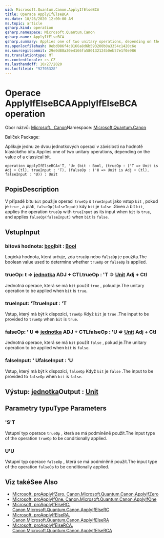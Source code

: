 ```yaml
---
uid: Microsoft.Quantum.Canon.ApplyIfElseBCA
title: Operace ApplyIfElseBCA
ms.date: 10/26/2020 12:00:00 AM
ms.topic: article
qsharp.kind: operation
qsharp.namespace: Microsoft.Quantum.Canon
qsharp.name: ApplyIfElseBCA
qsharp.summary: Applies one of two unitary operations, depending on the value of a classical bit.
ms.openlocfilehash: 0ebd086f4c8166a8d6b593200b0a3354c1420c6e
ms.sourcegitcommit: 29e0d88a30e4166fa580132124b0eb57e1f0e986
ms.translationtype: MT
ms.contentlocale: cs-CZ
ms.lasthandoff: 10/27/2020
ms.locfileid: "92705328"
---
```

# <a name="applyifelsebca-operation"></a><span data-ttu-id="742fb-102">Operace ApplyIfElseBCA</span><span class="sxs-lookup"><span data-stu-id="742fb-102">ApplyIfElseBCA operation</span></span>

<span data-ttu-id="742fb-103">Obor názvů: [Microsoft.. Canon](xref:Microsoft.Quantum.Canon)</span><span class="sxs-lookup"><span data-stu-id="742fb-103">Namespace: [Microsoft.Quantum.Canon](xref:Microsoft.Quantum.Canon)</span></span>

<span data-ttu-id="742fb-104">Balíček [](https://nuget.org/packages/)</span><span class="sxs-lookup"><span data-stu-id="742fb-104">Package: [](https://nuget.org/packages/)</span></span>


<span data-ttu-id="742fb-105">Aplikuje jednu ze dvou jednotkových operací v závislosti na hodnotě klasického bitu.</span><span class="sxs-lookup"><span data-stu-id="742fb-105">Applies one of two unitary operations, depending on the value of a classical bit.</span></span>

```qsharp
operation ApplyIfElseBCA<'T, 'U> (bit : Bool, (trueOp : ('T => Unit is Adj + Ctl), trueInput : 'T), (falseOp : ('U => Unit is Adj + Ctl), falseInput : 'U)) : Unit
```


## <a name="description"></a><span data-ttu-id="742fb-106">Popis</span><span class="sxs-lookup"><span data-stu-id="742fb-106">Description</span></span>

<span data-ttu-id="742fb-107">V případě bitu `bit` použije operaci `trueOp` s `trueInput` jako vstup `bit` , pokud je `true` , a platí, `falseOp(falseInput)` kdy `bit` je `false` .</span><span class="sxs-lookup"><span data-stu-id="742fb-107">Given a bit `bit`, applies the operation `trueOp` with `trueInput` as its input when `bit` is `true`, and applies `falseOp(falseInput)` when `bit` is `false`.</span></span>

## <a name="input"></a><span data-ttu-id="742fb-108">Vstup</span><span class="sxs-lookup"><span data-stu-id="742fb-108">Input</span></span>

### <a name="bit--bool"></a><span data-ttu-id="742fb-109">bitová hodnota: [bool](xref:microsoft.quantum.lang-ref.bool)</span><span class="sxs-lookup"><span data-stu-id="742fb-109">bit : [Bool](xref:microsoft.quantum.lang-ref.bool)</span></span>

<span data-ttu-id="742fb-110">Logická hodnota, která určuje, zda `trueOp` nebo `falseOp` je použita.</span><span class="sxs-lookup"><span data-stu-id="742fb-110">The boolean value used to determine whether `trueOp` or `falseOp` is applied.</span></span>


### <a name="trueop--t--unit-adj--ctl"></a><span data-ttu-id="742fb-111">trueOp: t => [jednotka](xref:microsoft.quantum.lang-ref.unit) ADJ + CTL</span><span class="sxs-lookup"><span data-stu-id="742fb-111">trueOp : 'T => [Unit](xref:microsoft.quantum.lang-ref.unit) Adj + Ctl</span></span>

<span data-ttu-id="742fb-112">Jednotná operace, která se má `bit` použít `true` , pokud je.</span><span class="sxs-lookup"><span data-stu-id="742fb-112">The unitary operation to be applied when `bit` is `true`.</span></span>


### <a name="trueinput--t"></a><span data-ttu-id="742fb-113">trueInput: 'T</span><span class="sxs-lookup"><span data-stu-id="742fb-113">trueInput : 'T</span></span>

<span data-ttu-id="742fb-114">Vstup, který má být k dispozici, `trueOp` Když `bit` je `true` .</span><span class="sxs-lookup"><span data-stu-id="742fb-114">The input to be provided to `trueOp` when `bit` is `true`.</span></span>


### <a name="falseop--u--unit-adj--ctl"></a><span data-ttu-id="742fb-115">falseOp: ' U => [jednotka](xref:microsoft.quantum.lang-ref.unit) ADJ + CTL</span><span class="sxs-lookup"><span data-stu-id="742fb-115">falseOp : 'U => [Unit](xref:microsoft.quantum.lang-ref.unit) Adj + Ctl</span></span>

<span data-ttu-id="742fb-116">Jednotná operace, která se má `bit` použít `false` , pokud je.</span><span class="sxs-lookup"><span data-stu-id="742fb-116">The unitary operation to be applied when `bit` is `false`.</span></span>


### <a name="falseinput--u"></a><span data-ttu-id="742fb-117">falseInput: ' U</span><span class="sxs-lookup"><span data-stu-id="742fb-117">falseInput : 'U</span></span>

<span data-ttu-id="742fb-118">Vstup, který má být k dispozici, `falseOp` Když `bit` je `false` .</span><span class="sxs-lookup"><span data-stu-id="742fb-118">The input to be provided to `falseOp` when `bit` is `false`.</span></span>



## <a name="output--unit"></a><span data-ttu-id="742fb-119">Výstup: [jednotka](xref:microsoft.quantum.lang-ref.unit)</span><span class="sxs-lookup"><span data-stu-id="742fb-119">Output : [Unit](xref:microsoft.quantum.lang-ref.unit)</span></span>



## <a name="type-parameters"></a><span data-ttu-id="742fb-120">Parametry typu</span><span class="sxs-lookup"><span data-stu-id="742fb-120">Type Parameters</span></span>

### <a name="t"></a><span data-ttu-id="742fb-121">'S</span><span class="sxs-lookup"><span data-stu-id="742fb-121">'T</span></span>

<span data-ttu-id="742fb-122">Vstupní typ operace `trueOp` , která se má podmíněně použít.</span><span class="sxs-lookup"><span data-stu-id="742fb-122">The input type of the operation `trueOp` to be conditionally applied.</span></span>
### <a name="u"></a><span data-ttu-id="742fb-123">U</span><span class="sxs-lookup"><span data-stu-id="742fb-123">'U</span></span>

<span data-ttu-id="742fb-124">Vstupní typ operace `falseOp` , která se má podmíněně použít.</span><span class="sxs-lookup"><span data-stu-id="742fb-124">The input type of the operation `falseOp` to be conditionally applied.</span></span>

## <a name="see-also"></a><span data-ttu-id="742fb-125">Viz také</span><span class="sxs-lookup"><span data-stu-id="742fb-125">See Also</span></span>

- [<span data-ttu-id="742fb-126">Microsoft. proApplyIfZero. Canon.</span><span class="sxs-lookup"><span data-stu-id="742fb-126">Microsoft.Quantum.Canon.ApplyIfZero</span></span>](xref:Microsoft.Quantum.Canon.ApplyIfZero)
- [<span data-ttu-id="742fb-127">Microsoft. proApplyIfOne. Canon.</span><span class="sxs-lookup"><span data-stu-id="742fb-127">Microsoft.Quantum.Canon.ApplyIfOne</span></span>](xref:Microsoft.Quantum.Canon.ApplyIfOne)
- [<span data-ttu-id="742fb-128">Microsoft. proApplyIfElseRC. Canon.</span><span class="sxs-lookup"><span data-stu-id="742fb-128">Microsoft.Quantum.Canon.ApplyIfElseRC</span></span>](xref:Microsoft.Quantum.Canon.ApplyIfElseRC)
- [<span data-ttu-id="742fb-129">Microsoft. proApplyIfElseRA. Canon.</span><span class="sxs-lookup"><span data-stu-id="742fb-129">Microsoft.Quantum.Canon.ApplyIfElseRA</span></span>](xref:Microsoft.Quantum.Canon.ApplyIfElseRA)
- [<span data-ttu-id="742fb-130">Microsoft. proApplyIfElseRCA. Canon.</span><span class="sxs-lookup"><span data-stu-id="742fb-130">Microsoft.Quantum.Canon.ApplyIfElseRCA</span></span>](xref:Microsoft.Quantum.Canon.ApplyIfElseRCA)
